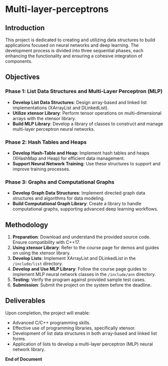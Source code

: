 # Multi-layer-perceptrons

## Introduction

This project is dedicated to creating and utilizing data structures to build applications focused on neural networks and deep learning. The development process is divided into three sequential phases, each enhancing the functionality and ensuring a cohesive integration of components.

## Objectives

### Phase 1: List Data Structures and Multi-Layer Perceptron (MLP)
- **Develop List Data Structures**: Design array-based and linked list implementations (XArrayList and DLinkedList).
- **Utilize xtensor Library**: Perform tensor operations on multi-dimensional arrays with the xtensor library.
- **Build MLP Library**: Develop a library of classes to construct and manage multi-layer perceptron neural networks.

### Phase 2: Hash Tables and Heaps
- **Develop Hash-Table and Heap**: Implement hash tables and heaps (XHashMap and Heap) for efficient data management.
- **Support Neural Network Training**: Use these structures to support and improve training processes.

### Phase 3: Graphs and Computational Graphs
- **Develop Graph Data Structures**: Implement directed graph data structures and algorithms for data modeling.
- **Build Computational Graph Library**: Create a library to handle computational graphs, supporting advanced deep learning workflows.

## Methodology

1. **Preparation**: Download and understand the provided source code. Ensure compatibility with C++17.
2. **Using xtensor Library**: Refer to the course page for demos and guides on using the xtensor library.
3. **Develop Lists**: Implement XArrayList and DLinkedList in the `/include/list` directory.
4. **Develop and Use MLP Library**: Follow the course page guides to implement MLP neural network classes in the `/include/ann` directory.
5. **Testing**: Verify the program against provided sample test cases.
6. **Submission**: Submit the project on the system before the deadline.

## Deliverables

Upon completion, the project will enable:
- Advanced C/C++ programming skills.
- Effective use of programming libraries, specifically xtensor.
- Development of list data structures in both array-based and linked list forms.
- Application of lists to develop a multi-layer perceptron (MLP) neural network library.


**End of Document**

